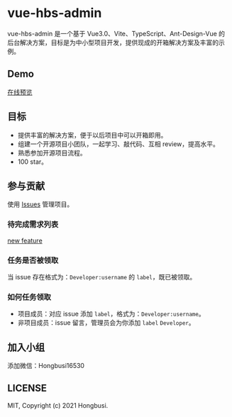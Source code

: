 # vue-hbs-admin

vue-hbs-admin 是一个基于 Vue3.0、Vite、TypeScript、Ant-Design-Vue 的后台解决方案，目标是为中小型项目开发，提供现成的开箱解决方案及丰富的示例。

## Demo

[在线预览](https://hongbusi.github.io/vue-hbs-admin)

## 目标

- 提供丰富的解决方案，便于以后项目中可以开箱即用。
- 组建一个开源项目小团队，一起学习、敲代码、互相 review，提高水平。
- 熟悉参加开源项目流程。
- 100 star。



## 参与贡献

使用 [Issues](https://github.com/Hongbusi/vue-hbs-admin/issues) 管理项目。

### 待完成需求列表

[new feature](https://github.com/Hongbusi/vue-hbs-admin/labels/feature)

### 任务是否被领取

当 issue 存在格式为：`Developer:username` 的 `label`，既已被领取。

### 如何任务领取

- 项目成员：对应 issue 添加 `label`，格式为：`Developer:username`。
- 非项目成员：issue 留言，管理员会为你添加 `label` `Developer`。

## 加入小组

添加微信：Hongbusi16530

## LICENSE

MIT, Copyright (c) 2021 Hongbusi.
